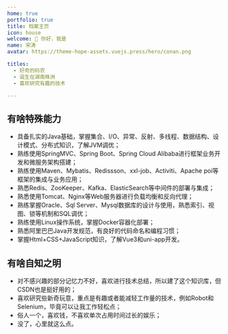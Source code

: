 ```yaml
---
home: true
portfolio: true
title: 档案主页
icon: house
welcome: 👋 你好，我是
name: 宋涛
avatar: https://theme-hope-assets.vuejs.press/hero/conan.png

titles:
  - 好奇的码农
  - 诞生在湖南株洲
  - 喜欢研究有趣的技术

---
```


<!-- more -->

## 有啥特殊能力

- 具备扎实的Java基础，掌握集合、I/O、异常、反射、多线程、数据结构、设计模式、分布式知识，了解JVM调优；
- 熟练使用SpringMVC、Spring Boot、Spring Cloud Alibaba进行框架业务开发和微服务架构搭建；
- 熟练使用Maven、Mybatis、Redissson、xxl-job、Activiti、Apache poi等框架的集成与业务应用；
- 熟悉Redis、ZooKeeper、Kafka、ElasticSearch等中间件的部署与集成；
- 熟悉使用Tomcat、Nginx等Web服务器进行负载均衡和反向代理；
- 熟练掌握Oracle、Sql Server、Mysql数据库的设计与使用，熟悉索引、视图、锁等机制和SQL调优；
- 熟练使用Linux操作系统，掌握Docker容器化部署；
- 熟悉阿里巴巴Java开发规范，有良好的代码命名和编程习惯；
- 掌握Html+CSS+JavaScript知识，了解Vue3和uni-app开发。

## 有啥自知之明

- 对不感兴趣的部分记忆力不好，喜欢进行技术总结，所以建了这个知识库，但CSDN也是挺好用的；
- 喜欢研究些新奇玩意，重点是有趣或者能减轻工作量的技术，例如Robot和Selenium，毕竟可以让我工作轻松点；
- 俗人一个，喜欢钱，不喜欢单次占用时间过长的娱乐；
- 没了，心里就这么点。
